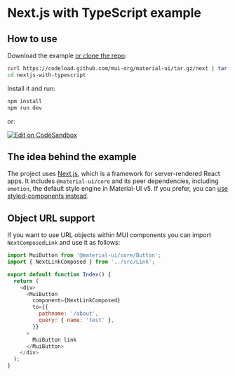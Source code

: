 # Next.js with TypeScript example

## How to use

Download the example [or clone the repo](https://github.com/mui-org/material-ui):

```sh
curl https://codeload.github.com/mui-org/material-ui/tar.gz/next | tar -xz --strip=2  material-ui-next/examples/nextjs-with-typescript
cd nextjs-with-typescript
```

Install it and run:

```sh
npm install
npm run dev
```

or:

[![Edit on CodeSandbox](https://codesandbox.io/static/img/play-codesandbox.svg)](https://codesandbox.io/s/github/mui-org/material-ui/tree/master/examples/nextjs-with-typescript)

## The idea behind the example

The project uses [Next.js](https://github.com/zeit/next.js), which is a framework for server-rendered React apps. It includes `@material-ui/core` and its peer dependencies, including `emotion`, the default style engine in Material-UI v5. If you prefer, you can [use styled-components instead](https://next.material-ui.com/guides/interoperability/#styled-components).

## Object URL support

If you want to use URL objects within MUI components you can import `NextComposedLink` and use it as follows:

```js
import MuiButton from '@material-ui/core/Button';
import { NextLinkComposed } from '../src/Link';

export default function Index() {
  return (
    <div>
      <MuiButton
        component={NextLinkComposed}
        to={{
          pathname: '/about',
          query: { name: 'test' },
        }}
      >
        MuiButton link
      </MuiButton>
    </div>
  );
}
```
